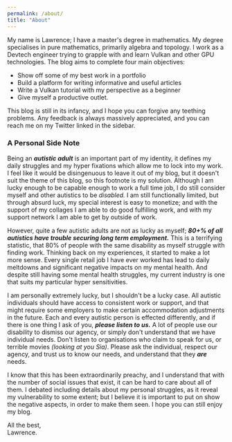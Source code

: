 ```yaml
---
permalink: /about/
title: "About"
---
```

My name is Lawrence; I have a master's degree in mathematics. My degree specialises in pure mathematics, primarily algebra and topology. I work as a Devtech engineer trying to grapple with and learn Vulkan and other GPU technologies. The blog aims to complete four main objectives:
+ Show off some of my best work in a portfolio
+ Build a platform for writing informative and useful articles
+ Write a Vulkan tutorial with my perspective as a beginner
+ Give myself a productive outlet.

This blog is still in its infancy, and I hope you can forgive any teething problems. Any feedback is always massively appreciated, and you can reach me on my Twitter linked in the sidebar. 

### A Personal Side Note

Being an ***autistic adult*** is an important part of my identity, it defines my daily struggles and my hyper fixations which allow me to lock into my work. I feel like it would be disingenuous to leave it out of my blog, but it doesn't suit the theme of this blog, so this footnote is my solution. Although I am lucky enough to be capable enough to work a full time job, I do still consider myself and other autistics to be *disabled.* I am still functionally limited, but through absurd luck, my special interest is easy to monetize; and with the support of my collages I am able to do good fulfilling work, and with my support network I am able to get by outside of work. 

However, quite a few autistic adults are not as lucky as myself; ***80+% of all autistics have trouble securing long term employment.*** This is a terrifying statistic, that 80% of people with the same disability as myself struggle with finding work. Thinking back on my experiences, it started to make a lot more sense. Every single retail job I have ever worked has lead to daily meltdowns and significant negative impacts on my mental health. And despite still having some mental health struggles, my current industry is one that suits my particular hyper sensitivities. 

I am personally extremely lucky, but I shouldn't be a lucky case. All autistic individuals should have access to consistent work or support, and that might require some employers to make certain accommodation adjustments in the future. Each and every autistic person is effected differently, and if there is one thing I ask of you, ***please listen to us.*** A lot of people use our disability to dismiss our agency, or simply don't understand that we have individual needs. Don't listen to organisations who claim to speak for us, or terrible movies *(looking at you Sia)*. Please ask the individual, respect our agency, and trust us to know our needs, and understand that they ***are*** needs.

I know that this has been extraordinarily preachy, and I understand that with the number of social issues that exist, it can be hard to care about all of them. I debated including details about my personal struggles, as it reveal my vulnerability to some extent; but I believe it is important to put on show the negative aspects, in order to make them seen. I hope you can still enjoy my blog.



All the best,  
Lawrence.

